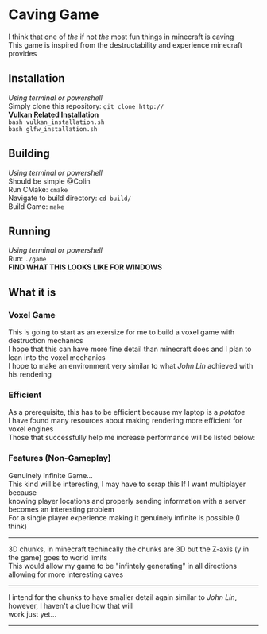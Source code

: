 # Caving Game
I think that one of *the* if not *the* most fun things in minecraft is caving </br>
This game is inspired from the destructability and experience minecraft provides </br>

## Installation
*Using terminal or powershell* </br>
Simply clone this repository: `git clone http://` </br>
**Vulkan Related Installation** </br>
`bash vulkan_installation.sh` </br>
`bash glfw_installation.sh` </br>

## Building
*Using terminal or powershell* </br>
Should be simple @Colin </br>
Run CMake: `cmake` </br>
Navigate to build directory: `cd build/` </br>
Build Game: `make` </br>

## Running
*Using terminal or powershell* </br>
Run: `./game` </br>
**FIND WHAT THIS LOOKS LIKE FOR WINDOWS** </br>

## What it is
### Voxel Game
This is going to start as an exersize for me to build a voxel game with destruction mechanics </br>
I hope that this can have more fine detail than minecraft does and I plan to lean into the voxel mechanics </br>
I hope to make an environment very similar to what *John Lin* achieved with his rendering </br>
### Efficient
As a prerequisite, this has to be efficient because my laptop is a *potatoe* </br>
I have found many resources about making rendering more efficient for voxel engines </br>
Those that successfully help me increase performance will be listed below: </br>

### Features (Non-Gameplay)
Genuinely Infinite Game... </br>
This kind will be interesting, I may have to scrap this If I want multiplayer because </br>
knowing player locations and properly sending information with a server becomes an interesting problem </br>
For a single player experience making it genuinely infinite is possible (I think) </br>

---------------------------------------------------------------------------------------------------------------------------------------

3D chunks, in minecraft techincally the chunks are 3D but the Z-axis (y in the game) goes to world limits </br>
This would allow my game to be "infintely generating" in all directions allowing for more interesting caves </br>

---------------------------------------------------------------------------------------------------------------------------------------

I intend for the chunks to have smaller detail again similar to *John Lin*, however, I haven't a clue how that will </br>
work just yet... </br>

---------------------------------------------------------------------------------------------------------------------------------------
